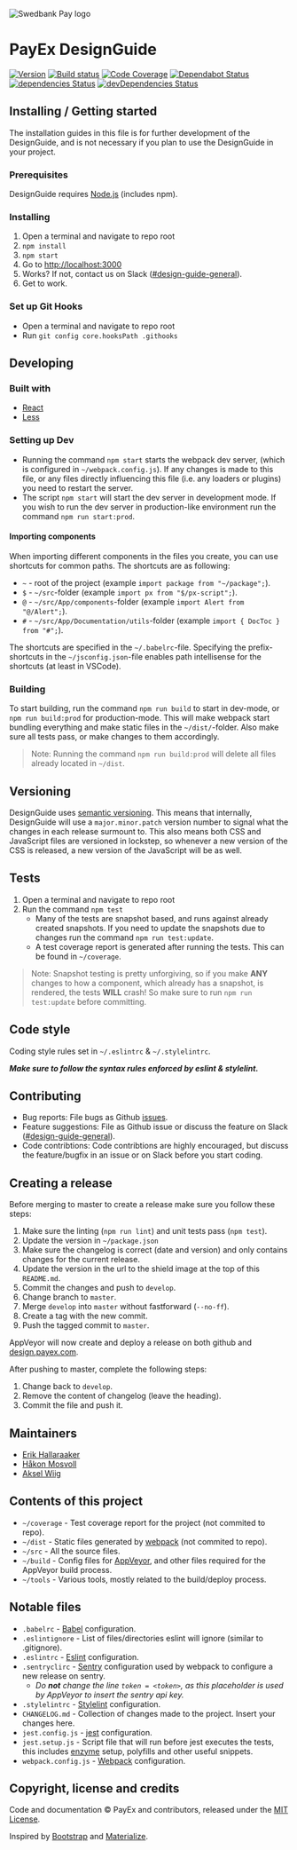 ![Swedbank Pay logo](./src/img/logo/spay_vertical_pos.svg)

# PayEx DesignGuide

[![Version](https://img.shields.io/badge/Version-2.2.0-blue.svg)](https://github.com/PayEx/design.payex.com/releases/tag/2.2.0)
[![Build status](https://ci.appveyor.com/api/projects/status/1dii19sqw1m7xtsn/branch/master?svg=true)](https://ci.appveyor.com/project/PayEx/design-payex-com/branch/master)
[![Code Coverage](https://codecov.io/gh/payex/design.payex.com/branch/master/graph/badge.svg)](https://codecov.io/gh/payex/design.payex.com)
[![Dependabot Status](https://api.dependabot.com/badges/status?host=github&repo=PayEx/design.payex.com)](https://dependabot.com)
[![dependencies Status](https://david-dm.org/payex/design.payex.com/status.svg)](https://david-dm.org/payex/design.payex.com)
[![devDependencies Status](https://david-dm.org/payex/design.payex.com/dev-status.svg)](https://david-dm.org/payex/design.payex.com?type=dev)

## Installing / Getting started

The installation guides in this file is for further development of the DesignGuide, and is not necessary if you plan to use the DesignGuide in your project.

### Prerequisites

DesignGuide requires [Node.js](https://nodejs.org/en/) (includes npm).

### Installing

1. Open a terminal and navigate to repo root
2. `npm install`
3. `npm start`
4. Go to <http://localhost:3000>
5. Works? If not, contact us on Slack ([#design-guide-general](https://payex.slack.com/messages/C0L3W8B2S/)).
6. Get to work.

### Set up Git Hooks

- Open a terminal and navigate to repo root
- Run `git config core.hooksPath .githooks`

## Developing

### Built with

- [React](https://reactjs.org/)
- [Less](http://lesscss.org/)

### Setting up Dev

- Running the command `npm start` starts the webpack dev server, (which is configured in `~/webpack.config.js`). If any changes is made to this file, or any files directly influencing this file (i.e. any loaders or plugins) you need to restart the server.
- The script `npm start` will start the dev server in development mode. If you wish to run the dev server in production-like environment run the command `npm run start:prod`.

#### Importing components

When importing different components in the files you create, you can use shortcuts for common paths. The shortcuts are as following:

- `~` - root of the project (example `import package from "~/package";`).
- `$` - `~/src`-folder (example `import px from "$/px-script";`).
- `@` - `~/src/App/components`-folder (example `import Alert from "@/Alert";`).
- `#` - `~/src/App/Documentation/utils`-folder (example `import { DocToc } from "#";`).

The shortcuts are specified in the `~/.babelrc`-file. Specifying the prefix-shortcuts in the `~/jsconfig.json`-file enables path intellisense for the shortcuts (at least in VSCode).

### Building

To start building, run the command `npm run build` to start in dev-mode, or `npm run build:prod` for production-mode. This will make webpack start bundling everything and make static files in the `~/dist/`-folder. Also make sure all tests pass, or make changes to them accordingly.
> Note: Running the command `npm run build:prod` will delete all files already located in `~/dist`.

## Versioning

DesignGuide uses [semantic versioning](http://semver.org/). This means that internally, DesignGuide will use a `major.minor.patch` version number to signal what the changes in each release surmount to. This also means both CSS and JavaScript files are versioned in lockstep, so whenever a new version of the CSS is released, a new version of the JavaScript will be as well.

## Tests

1. Open a terminal and navigate to repo root
2. Run the command `npm test`
    - Many of the tests are snapshot based, and runs against already created snapshots. If you need to update the snapshots due to changes run the command `npm run test:update`.
    - A test coverage report is generated after running the tests. This can be found in `~/coverage`.
> Note: Snapshot testing is pretty unforgiving, so if you make __ANY__ changes to how a component, which already has a snapshot, is rendered, the tests __WILL__ crash! So make sure to run `npm run test:update` before committing.

## Code style

Coding style rules set in `~/.eslintrc` & `~/.stylelintrc`.

__*Make sure to follow the syntax rules enforced by eslint & stylelint.*__

## Contributing

- Bug reports: File bugs as Github [issues](https://github.com/PayEx/design.payex.com/issues).
- Feature suggestions: File as Github issue or discuss the feature on Slack ([#design-guide-general](https://payex.slack.com/messages/C0L3W8B2S/)).
- Code contribtions: Code contribtions are highly encouraged, but discuss the feature/bugfix in an issue or on Slack before you start coding.

## Creating a release

Before merging to master to create a release make sure you follow these steps:

1. Make sure the linting (`npm run lint`) and unit tests pass (`npm test`).
2. Update the version in `~/package.json`
3. Make sure the changelog is correct (date and version) and only contains changes for the current release.
4. Update the version in the url to the shield image at the top of this `README.md`.
5. Commit the changes and push to `develop`.
6. Change branch to `master`.
7. Merge `develop` into `master` without fastforward (`--no-ff`).
8. Create a tag with the new commit.
9. Push the tagged commit to `master`.

AppVeyor will now create and deploy a release on both github and [design.payex.com](https://design.payex.com).

After pushing to master, complete the following steps:

1. Change back to `develop`.
2. Remove the content of changelog (leave the heading).
3. Commit the file and push it.

## Maintainers

- [Erik Hallaraaker](https://github.com/erikhallaraaker)
- [Håkon Mosvoll](https://github.com/hmosvoll)
- [Aksel Wiig](https://github.com/Akswii)

## Contents of this project

- `~/coverage` - Test coverage report for the project (not commited to repo).
- `~/dist` - Static files generated by [webpack](https://webpack.js.org/) (not commited to repo).
- `~/src` - All the source files.
- `~/build` - Config files for [AppVeyor](https://www.appveyor.com/), and other files required for the AppVeyor build process.
- `~/tools` - Various tools, mostly related to the build/deploy process.

## Notable files

- `.babelrc` - [Babel](https://babeljs.io/) configuration.
- `.eslintignore` - List of files/directories eslint will ignore (similar to .gitignore).
- `.eslintrc` - [Eslint](https://eslint.org/) configuration.
- `.sentryclirc` - [Sentry](https://sentry.io) configuration used by webpack to configure a new release on sentry.
    - _Do __not__ change the line `token = <token>`, as this placeholder is used by AppVeyor to insert the sentry api key._
- `.stylelintrc` - [Stylelint](https://stylelint.io/) configuration.
- `CHANGELOG.md` - Collection of changes made to the project. Insert your changes here.
- `jest.config.js` - [jest](https://facebook.github.io/jest/) configuration.
- `jest.setup.js` - Script file that will run before jest executes the tests, this includes [enzyme](http://airbnb.io/enzyme/) setup, polyfills and other useful snippets.
- `webpack.config.js` - [Webpack](https://webpack.js.org/) configuration.

## Copyright, license and credits

Code and documentation © PayEx and contributors, released under the [MIT License](LICENSE).

Inspired by [Bootstrap](http://getbootstrap.com/) and [Materialize](https://materializecss.com/).
